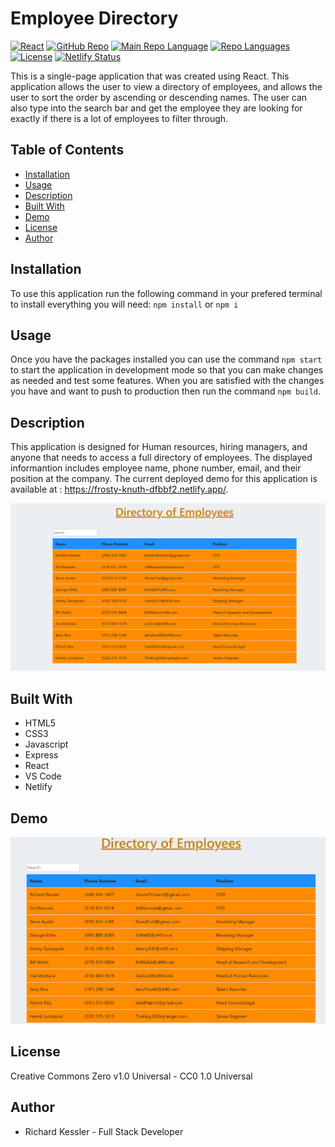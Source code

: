 # Employee Directory
[![React](https://img.shields.io/badge/Made%20With-React-orange.svg)](https://shields.io/) 
[![GitHub Repo](https://img.shields.io/github/repo-size/RichardKessler/EmployeeDirectory?color=Green&style=plastic)](https://github.com/RichardKessler/EmployeeDirectory)
[![Main Repo Language](https://img.shields.io/github/languages/top/RichardKEssler/EmployeeDirectory?color=blueviolet&style=plastic)](https://github.com/RichardKessler/EmployeeDirectory)
[![Repo Languages](https://img.shields.io/github/languages/count/RichardKessler/EmployeeDirectory?color=red&style=plastic)](https://github.com/RichardKessler/EmployeeDirectory)
[![License](https://img.shields.io/github/license/richardkessler/EmployeeDirectory?color=yellow&style=plastic)](https://github.com/RichardKessler/EmployeeDirectory)
[![Netlify Status](https://api.netlify.com/api/v1/badges/7d068fbf-dd30-4b5d-a714-88f5165e63f7/deploy-status)](https://app.netlify.com/sites/frosty-knuth-dfbbf2/deploys) 

This is a single-page application that was created using React.  This application allows the user to view a directory of employees, and allows the user to sort the order by ascending or descending names.  The user can also type into the search bar and get the employee they are looking for exactly if there is a lot of employees to filter through.


## Table of Contents

* [Installation](#Installation)
* [Usage](#Usage)
* [Description](#Description)
* [Built With](#Built-With)
* [Demo](#Demo)
* [License](#License)
* [Author](#Author)


## Installation

To use this application run the following command in your prefered terminal to install everything you will need: `npm install` or `npm i`

## Usage

Once you have the packages installed you can use the command `npm start` to start the application in development mode so that you can make changes as needed and test some features.  When you are satisfied with the changes you have and want to push to production then run the command `npm build`.

## Description

This application is designed for Human resources, hiring managers, and anyone that needs to access a full directory of employees.  The displayed informantion includes employee name, phone number, email, and their position at the company.  The current deployed demo for this application is available at : https://frosty-knuth-dfbbf2.netlify.app/.

<div align='center'><img src='./public/assets/EmployeeDirectory.png' width='700' alt='demo picture'></div>

## Built With

* HTML5
* CSS3
* Javascript
* Express
* React
* VS Code
* Netlify

## Demo

<div align='center'><img src='./public/assets/empdirect.gif' width='700' alt='demo'></div>

## License

Creative Commons Zero v1.0 Universal - CC0 1.0 Universal

## Author

* Richard Kessler - Full Stack Developer